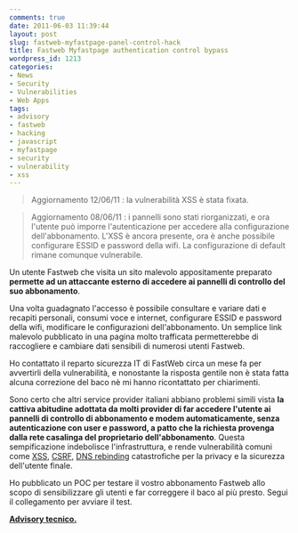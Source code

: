 ```yaml
---
comments: true
date: 2011-06-03 11:39:44
layout: post
slug: fastweb-myfastpage-panel-control-hack
title: Fastweb Myfastpage authentication control bypass
wordpress_id: 1213
categories:
- News
- Security
- Vulnerabilities
- Web Apps
tags:
- advisory
- fastweb
- hacking
- javascript
- myfastpage
- security
- vulnerability
- xss
---
```


> Aggiornamento 12/06/11 : la vulnerabilità XSS è stata fixata.

> Aggiornamento 08/06/11 : i pannelli sono stati riorganizzati, e ora l'utente può imporre l'autenticazione per accedere alla configurazione dell'abbonamento. L'XSS è ancora presente, ora è anche possibile configurare ESSID e password della wifi. La configurazione di default rimane comunque vulnerabile.

Un utente Fastweb che visita un sito malevolo appositamente preparato **permette ad un attaccante esterno di accedere ai pannelli di controllo del suo abbonamento**.

Una volta guadagnato l'accesso è possibile consultare e variare dati e recapiti personali, consumi voce e internet, configurare ESSID e password della wifi, modificare le configurazioni dell'abbonamento. Un semplice link malevolo pubblicato in una pagina molto trafficata permetterebbe di raccogliere e cambiare dati sensibili di numerosi utenti Fastweb.

Ho contattato il reparto sicurezza IT di FastWeb circa un mese fa per avvertirli della vulnerabilità, e nonostante la risposta gentile non è stata fatta alcuna correzione del baco nè mi hanno ricontattato per chiarimenti. 

Sono certo che altri service provider italiani abbiano problemi simili vista **la cattiva abitudine adottata da molti provider di far accedere l'utente ai pannelli di controllo di abbonamento e modem automaticamente, senza autenticazione con user e password, a patto che la richiesta provenga dalla rete casalinga del proprietario dell'abbonamento**. Questa sempificazione indebolisce l'infrastruttura, e rende vulnerabilità comuni come [XSS](http://en.wikipedia.org/wiki/Cross-site_scripting), [CSRF](http://en.wikipedia.org/wiki/Cross-site_request_forgery), [DNS rebinding](http://en.wikipedia.org/wiki/DNS_rebinding) catastrofiche per la privacy e la sicurezza dell'utente finale.

Ho pubblicato un POC per testare il vostro abbonamento Fastweb allo scopo di sensibilizzare gli utenti e far correggere il baco al più presto. Segui il collegamento per avviare il test.

[**Advisory tecnico.**](https://github.com/epinna/researches/tree/master/fastweb_myfastpage_XSS_security_bypass)




